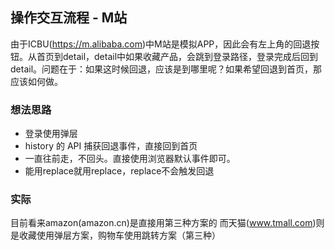 ## 操作交互流程 - M站
由于ICBU(https://m.alibaba.com)中M站是模拟APP，因此会有左上角的回退按钮。从首页到detail，detail中如果收藏产品，会跳到登录路径，登录完成后回到detail。问题在于：如果这时候回退，应该是到哪里呢？如果希望回退到首页，那应该如何做。

### 想法思路
- 登录使用弹层
- history 的 API 捕获回退事件，直接回到首页
- 一直往前走，不回头。直接使用浏览器默认事件即可。
- 能用replace就用replace，replace不会触发回退

### 实际
目前看来amazon(amazon.cn)是直接用第三种方案的
而天猫(www.tmall.com)则是收藏使用弹层方案，购物车使用跳转方案（第三种）